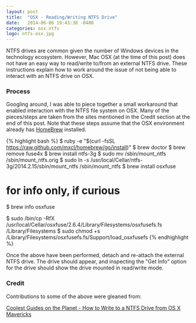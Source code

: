 ```yaml
---
layout: post
title:  "OSX - Reading/Writing NTFS Drive"
date:   2014-06-06 19:43:38 -0400
categories: osx ntfs
logo: ntfs-osx.jpg
---
```

NTFS drives are common given the number of Windows devices in the technology ecosystem.
However, Mac OSX (at the time of this post) does not have an easy way to read/write
to/from an external NTFS drive. These instructions explain how to work around the
issue of not being able to interact with an NTFS drive on OSX.

### Process

Googling around, I was able to piece together a small workaround that enabled interaction
with the NTFS file system on OSX. Many of the pieces/steps are taken from the sites mentioned
in the Credit section at the end of this post. Note that these steps assume that the OSX
environment already has [HomeBrew](http://brew.sh/) installed.


{% highlight bash %}
$ ruby -e "$(curl -fsSL https://raw.github.com/mxcl/homebrew/go/install)"
$ brew doctor
$ brew remove fuse4x
$ brew install ntfs-3g
$ sudo mv /sbin/mount_ntfs /sbin/mount_ntfs.orig
$ sudo ln -s /usr/local/Cellar/ntfs-3g/2014.2.15/sbin/mount_ntfs /sbin/mount_ntfs
$ brew install osxfuse

# for info only, if curious
$ brew info osxfuse

$ sudo /bin/cp -RfX /usr/local/Cellar/osxfuse/2.6.4/Library/Filesystems/osxfusefs.fs /Library/Filesystems
$ sudo chmod +s /Library/Filesystems/osxfusefs.fs/Support/load_osxfusefs
{% endhighlight %}

Once the above have been performed, detach and re-attach the external NTFS drive. The drive should
appear, and inspecting the "Get Info" option for the drive should show the drive mounted in read/write
mode.

### Credit

Contributions to some of the above were gleaned from:

[Coolest Guides on the Planet - How to Write to a NTFS Drive from OS X Mavericks](http://coolestguidesontheplanet.com/how-to-write-to-a-ntfs-drive-from-os-x-mavericks/)
